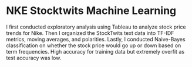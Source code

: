 # NKE Stocktwits Machine Learning
I first conducted exploratory analysis using Tableau to analyze stock price trends for Nike. 
Then I organized the StockTwits text data into TF-IDF metrics, moving averages, and polarities.
Lastly, I conducted Naive-Bayes classification on whether the stock price would go up or down based on term frequencies.
High accuracy for training data but extremely overfit as test accuracy was low.

